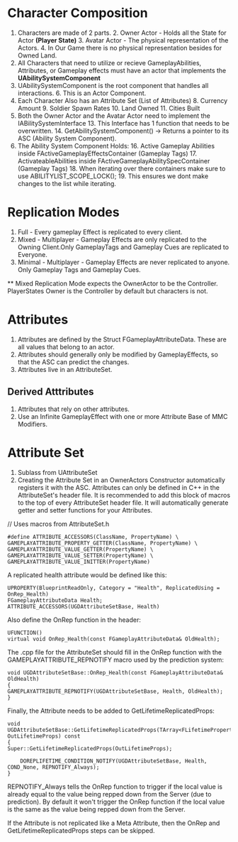 

# Character Composition

1. Characters are made of 2 parts.
   2. Owner Actor - Holds all the State for Actor **(Player State)**
   3. Avatar Actor - The physical representation of the Actors.
   4. In Our Game there is no physical representation besides for Owned Land.
4. All Characters that need to utilize or recieve GameplayAbilities, Attributes, or Gameplay effects must have an actor that implements the **UAbilitySystemComponent**
5. UAbilitySystemComponent is the root component that handles all interactions.
   6. This is an Actor Component.
7. Each Character Also has an Attribute Set (List of Attributes)
   8. Currency Amount
   9. Soldier Spawn Rates
   10. Land Owned
   11. Cities Built
12. Both the Owner Actor and the Avatar Actor need to implement the IABilitySystemInterface
    13. This Interface has 1 function that needs to be overwritten.
    14. GetAbilitySystemComponent() -> Returns a pointer to its ASC (Ability System Component).
15. The Ability System Component Holds:
    16. Active Gameplay Abilities inside FActiveGameplayEffectsContainer (Gameplay Tags)
    17. ActivateableAbilities inside FActiveGameplayAbilitySpecContainer (Gameplay Tags)
        18. When iterating over there containers make sure to use ABILITYLIST_SCOPE_LOCK();
            19. This ensures we dont make changes to the list while iterating.

# Replication Modes
1. Full - Every gameplay Effect is replicated to every client.
2. Mixed - Multiplayer - Gameplay Effects are only replicated to the Owning Client.Only GameplayTags and Gameplay Cues are replicated to Everyone.
3. Minimal - Multiplayer - Gameplay Effects are never replicated to anyone. Only Gameplay Tags and Gameplay Cues.

** Mixed Replication Mode expects the OwnerActor to be the Controller. PlayerStates Owner is the Controller by default but characters is not.

# Attributes
1. Attributes are defined by the Struct FGameplayAttributeData. These are all values that belong to an actor.
2. Attributes should generally only be modified by GameplayEffects, so that the ASC can predict the changes.
3. Attributes live in an AttributeSet.

## Derived Atttributes
1. Attributes that rely on other attributes.
2. Use an Infinite GameplayEffect with one or more Attribute Base of MMC Modifiers.

# Attribute Set
1. Sublass from UAttributeSet
2. Creating the Attribute Set in an OwnerActors Constructor automatically registers it with the ASC.
   Attributes can only be defined in C++ in the AttributeSet's header file. It is recommended to add this block of macros to the top of every AttributeSet header file. It will automatically generate getter and setter functions for your Attributes.

// Uses macros from AttributeSet.h
```
#define ATTRIBUTE_ACCESSORS(ClassName, PropertyName) \
GAMEPLAYATTRIBUTE_PROPERTY_GETTER(ClassName, PropertyName) \
GAMEPLAYATTRIBUTE_VALUE_GETTER(PropertyName) \
GAMEPLAYATTRIBUTE_VALUE_SETTER(PropertyName) \
GAMEPLAYATTRIBUTE_VALUE_INITTER(PropertyName) 
```
A replicated health attribute would be defined like this:

```
UPROPERTY(BlueprintReadOnly, Category = "Health", ReplicatedUsing = OnRep_Health)
FGameplayAttributeData Health;
ATTRIBUTE_ACCESSORS(UGDAttributeSetBase, Health)
````
Also define the OnRep function in the header:

```
UFUNCTION()
virtual void OnRep_Health(const FGameplayAttributeData& OldHealth);

```
The .cpp file for the AttributeSet should fill in the OnRep function with the GAMEPLAYATTRIBUTE_REPNOTIFY macro used by the prediction system:
```
void UGDAttributeSetBase::OnRep_Health(const FGameplayAttributeData& OldHealth)
{
GAMEPLAYATTRIBUTE_REPNOTIFY(UGDAttributeSetBase, Health, OldHealth);
}

```
Finally, the Attribute needs to be added to GetLifetimeReplicatedProps:
```
void UGDAttributeSetBase::GetLifetimeReplicatedProps(TArray<FLifetimeProperty>& OutLifetimeProps) const
{
Super::GetLifetimeReplicatedProps(OutLifetimeProps);

	DOREPLIFETIME_CONDITION_NOTIFY(UGDAttributeSetBase, Health, COND_None, REPNOTIFY_Always);
}
```
REPNOTIFY_Always tells the OnRep function to trigger if the local value is already equal to the value being repped down from the Server (due to prediction). By default it won't trigger the OnRep function if the local value is the same as the value being repped down from the Server.

If the Attribute is not replicated like a Meta Attribute, then the OnRep and GetLifetimeReplicatedProps steps can be skipped.